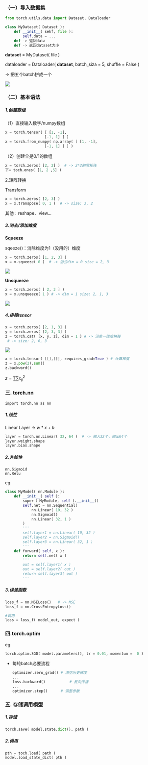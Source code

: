 ### （一）导入数据集

~~~python
from torch.utils.data import Dataset, Dataloader
~~~

~~~python
class MyDataset( Dataset ):
    def __init__( sekf, file ):
        self.data = ...
    def -> 返回data
    def -> 返回dataset大小
~~~

**dataset**  = MyDataset( file )

dataloader = Dataloader( **dataset**, batch_siza = 5, shuffle = False )

-> 把五个batch拼成一个

![](https://sevanthea7.oss-cn-beijing.aliyuncs.com/QGworks/202407081009157.png)

### （二）基本语法

##### 1.创建数组

（1）直接输入数字/numpy数组

~~~python
x = torch.tensor( [ [1, -1],
				  [-1, 1] ] )
x = torch.from_numpy( np.array( [ [1, -1],
				  [-1, 1] ] ) )
~~~

（2）创建全是0/1的数组

~~~python
x = torch.zeros( [2, 2] )  # -> 2*2的零矩阵
下= toch.ones( [1, 2 ,5] )
~~~

2.矩阵转换

Transform

~~~python
x = torch.zeros( [2, 3] )
x = x.transpose( 0, 1 )  # -> size: 3, 2
~~~

其他：reshape、view...

##### 3.消去/添加维度

**Squeeze**

sqeeze()：消除维度为1（没用的）维度

~~~python 
x = torch.zeros( [1, 2, 3] )
x = x.squeeze( 0 )	# -> 消去dim = 0 size = 2, 3
~~~

![](https://sevanthea7.oss-cn-beijing.aliyuncs.com/QGworks/202407081018735.png)

**Unsqueeze**

~~~python
x = torch.zeros( [ 2, 3 ] )
x = x.unsqueeze( 1 ) # -> dim = 1 size: 2, 1, 3
~~~

![](https://sevanthea7.oss-cn-beijing.aliyuncs.com/QGworks/202407081020242.png)

##### 4.拼接tensor

~~~ python
x = torch.zeros( [2, 1, 3] )
y = torch.zeros( [2, 3, 3] )
z = torch.cat( [x, y, z], dim = 1 ) # -> 沿第一维度拼接
 # -> size: 2, 6, 3
~~~

![](https://sevanthea7.oss-cn-beijing.aliyuncs.com/QGworks/202407081023249.png)



~~~python
x = torch.tensor( [[],[]], requires_grad=True ) # 计算梯度
z = x.pow(2).sum()
z.backward()

~~~

$z = \sum\sum x^2_{ij}$



### 三. torch.nn

`import torch.nn as nn`

##### 1.线性

Linear Layer -> $w*x + b$

~~~python
layer = torch.nn.Linear( 32, 64 )  # -> 输入32个，输出64个
layer.weight.shape
layer.bias.shape
~~~

##### 2.非线性

~~~
nn.Sigmoid
nn.Relu
~~~

eg

~~~python
class MyModel( nn.Module ):
	def __init__( self ):
        super（ MyModule, self ).__init__()
        self.net = nn.Sequential(
            nn.Linear( 10, 32 )
            nn.Sigmoid()
            nn.Linear( 32, 1 )
        )
        '''
        self.layer1 = nn.Linear( 10, 32 )
        self.layer2 = nn.Sigmoid()
        self.layer3 = nn.Linear( 32, 1 )
        '''
    def forward( self, x ):
    	return self.net( x )
    	'''
    	out = self.layer1( x )
    	out = self.layer2( out )
    	return self.layer3( out )
    	'''
~~~

##### 3.误差函数

~~~python
loss_f = nn.MSELoss()	# -> MSE
loss_f = nn.CrossEntropyLoss()

#调用
loss = loss_f( model_out, expect )
~~~

### 四.torch.optim

eg

~~~python
torch.optim.SGD( model.parameters(), lr = 0.01, momentum =  0 )
~~~

- 每轮batch必要流程

  ~~~python
  optimizer.zero_grad()	# 清空历史梯度
  ...
  loss.backward()			# 反向传播
  ...
  optimizer.step()		# 调整参数
  ~~~

### 五. 存储调用模型

##### 1.存储

~~~python
torch.save( model.state.dict(), path )
~~~

##### 2.调用

~~~python
pth = toch.load( path )
model.load_state_dict( pth )
~~~







